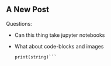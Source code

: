 ## A New Post

Questions:
- Can this thing take jupyter notebooks
- What about code-blocks and images

	```string = 'code-block'
    print(string)```
